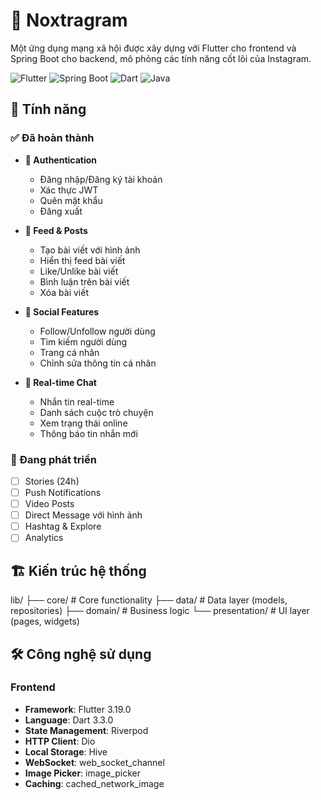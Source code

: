 # 📸 Noxtragram

Một ứng dụng mạng xã hội được xây dựng với Flutter cho frontend và Spring Boot cho backend, mô phỏng các tính năng cốt lõi của Instagram.

![Flutter](https://img.shields.io/badge/Flutter-3.19.0-blue?logo=flutter)
![Spring Boot](https://img.shields.io/badge/Spring%20Boot-3.2.0-green?logo=spring)
![Dart](https://img.shields.io/badge/Dart-3.3.0-blue?logo=dart)
![Java](https://img.shields.io/badge/Java-17-red?logo=java)

## 🌟 Tính năng

### ✅ Đã hoàn thành
- **🔐 Authentication**
  - Đăng nhập/Đăng ký tài khoản
  - Xác thực JWT
  - Quên mật khẩu
  - Đăng xuất

- **📱 Feed & Posts**
  - Tạo bài viết với hình ảnh
  - Hiển thị feed bài viết
  - Like/Unlike bài viết
  - Bình luận trên bài viết
  - Xóa bài viết

- **👥 Social Features**
  - Follow/Unfollow người dùng
  - Tìm kiếm người dùng
  - Trang cá nhân
  - Chỉnh sửa thông tin cá nhân

- **💬 Real-time Chat**
  - Nhắn tin real-time
  - Danh sách cuộc trò chuyện
  - Xem trạng thái online
  - Thông báo tin nhắn mới

### 🚧 Đang phát triển
- [ ] Stories (24h)
- [ ] Push Notifications
- [ ] Video Posts
- [ ] Direct Message với hình ảnh
- [ ] Hashtag & Explore
- [ ] Analytics

## 🏗️ Kiến trúc hệ thống


lib/
├── core/ # Core functionality
├── data/ # Data layer (models, repositories)
├── domain/ # Business logic
└── presentation/ # UI layer (pages, widgets)

## 🛠️ Công nghệ sử dụng

### Frontend
- **Framework**: Flutter 3.19.0
- **Language**: Dart 3.3.0
- **State Management**: Riverpod
- **HTTP Client**: Dio
- **Local Storage**: Hive
- **WebSocket**: web_socket_channel
- **Image Picker**: image_picker
- **Caching**: cached_network_image
